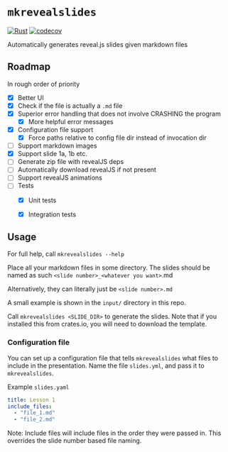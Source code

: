 # `mkrevealslides`

[![Rust](https://github.com/tinkertanker/mkrevealslides/actions/workflows/rust.yml/badge.svg)](https://github.com/tinkertanker/mkrevealslides/actions/workflows/rust.yml)
[![codecov](https://codecov.io/gh/tinkertanker/mkrevealslides/branch/master/graph/badge.svg?token=YZ12W93CCX)](https://codecov.io/gh/tinkertanker/mkrevealslides)

Automatically generates reveal.js slides given markdown files

## Roadmap

In rough order of priority

- [x] Better UI
- [x] Check if the file is actually a `.md` file
- [x] Superior error handling that does not involve CRASHING the program
  - [x] More helpful error messages 
- [x] Configuration file support
    - [x] Force paths relative to config file dir instead of invocation dir
- [ ] Support markdown images
- [x] Support slide 1a, 1b etc.
- [ ] Generate zip file with revealJS deps
- [ ] Automatically download revealJS if not present 
- [ ] Support revealJS animations
- [ ] Tests
    - [x] Unit tests
    - [x] Integration tests


## Usage

For full help, call `mkrevealslides --help`


Place all your markdown files in some directory.
The slides should be named as such
`<slide number>_<whatever you want>`.md

Alternatively, they can literally just be `<slide number>.md`

A small example is shown in the `input/` directory in this repo.

Call `mkrevealslides <SLIDE_DIR>` to generate the slides. Note that
if you installed this from crates.io, you will need to download the template.

### Configuration file
You can set up a configuration file that tells `mkrevealslides`
what files to include in the presentation. Name the file
`slides.yml`, and pass it to `mkrevealslides`.

Example `slides.yaml`
```yaml
title: Lesson 1
include_files:
  - "file_1.md"
  - "file_2.md"
```

Note: Include files will include files in the order they were passed in.
This overrides the slide number based file naming.